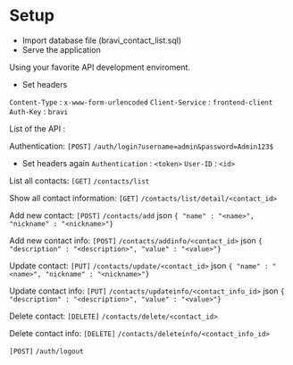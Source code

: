 # Setup

* Import database file (bravi_contact_list.sql)
* Serve the application

Using your favorite API development enviroment.

* Set headers

`Content-Type`   : `x-www-form-urlencoded`
`Client-Service` : `frontend-client`
`Auth-Key`       : `bravi`



List of the API :

Authentication:
`[POST]` `/auth/login?username=admin&password=Admin123$`

* Set headers again
`Authentication` : `<token>`
`User-ID`        : `<id>`

List all contacts:
`[GET]` `/contacts/list`

Show all contact information:
`[GET]` `/contacts/list/detail/<contact_id>`

Add new contact:
`[POST]` `/contacts/add` json `{ "name" : "<name>", "nickname" : "<nickname>"}`

Add new contact info:
`[POST]` `/contacts/addinfo/<contact_id>` json `{ "description" : "<description>", "value" : "<value>"}`

Update contact:
`[PUT]` `/contacts/update/<contact_id>` json `{ "name" : "<name>", "nickname" : "<nickname>"}`

Update contact info:
`[PUT]` `/contacts/updateinfo/<contact_info_id>` json `{ "description" : "<description>", "value" : "<value>"}`

Delete contact:
`[DELETE]` `/contacts/delete/<contact_id>`

Delete contact info:
`[DELETE]` `/contacts/deleteinfo/<contact_info_id>`

`[POST]` `/auth/logout`
